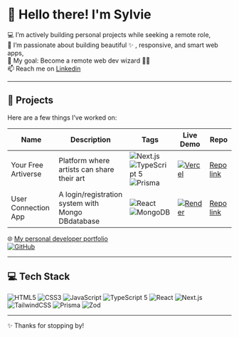 # 👋 Hello there! I'm Sylvie

💻 I’m actively building personal projects while seeking a remote role,  
💖 I’m passionate about building beautiful ✨ , responsive, and smart web apps,  
🎯 My goal: Become a remote web dev wizard 🧙‍♀️  
📫 Reach me on [Linkedin](https://www.linkedin.com/in/sylvie-castet)  

---

## 🚀 Projects

Here are a few things I’ve worked on:

| Name  | Description  | Tags | Live Demo  | Repo |
|-------|--------------|------|------------|------|
| Your Free Artiverse   | Platform where artists can share their art |  ![Next.js](https://img.shields.io/badge/-Next.js-000000?logo=next.js)    ![TypeScript 5](https://img.shields.io/badge/-TypeScript%205-3178C6?logo=typescript&logoColor=white)  ![Prisma](https://img.shields.io/badge/-Prisma-2D3748?logo=prisma&logoColor=white)  | [![Vercel](https://img.shields.io/badge/-Live%20on%20Vercel-000?logo=vercel&logoColor=white)](https://your-free-artiverse.vercel.app)   | [Repo link](https://github.com/Sylvie-C/your-free-artiverse)         |
| User Connection App   | A login/registration system with Mongo DBdatabase   | ![React](https://img.shields.io/badge/-React-61DAFB?logo=react&logoColor=black) ![MongoDB](https://img.shields.io/badge/-MongoDB-47A248?logo=mongodb&logoColor=white) | [![Render](https://img.shields.io/badge/-Live%20on%20Render-00979D?logo=render&logoColor=white)](https://user-connection-frontend.onrender.com/)  | [Repo link]( https://github.com/Sylvie-C/user_connection_MERN_project )  |

🌐 [My personal developer portfolio](https://sylvieswebcorner.fr)  
[![GitHub](https://img.shields.io/badge/-View%20on%20GitHub-181717?logo=github&logoColor=white)](https://github.com/Sylvie-C?tab=repositories)

---

## 💻 Tech Stack

![HTML5](https://img.shields.io/badge/-HTML5-E34F26?logo=html5&logoColor=white)
![CSS3](https://img.shields.io/badge/-CSS3-1572B6?logo=css3&logoColor=white)
![JavaScript](https://img.shields.io/badge/-JavaScript-F7DF1E?logo=javascript&logoColor=black)
![TypeScript 5](https://img.shields.io/badge/-TypeScript%205-3178C6?logo=typescript&logoColor=white)
![React](https://img.shields.io/badge/-React-61DAFB?logo=react&logoColor=black)
![Next.js](https://img.shields.io/badge/-Next.js-000000?logo=next.js)
![TailwindCSS](https://img.shields.io/badge/-TailwindCSS-38B2AC?logo=tailwind-css&logoColor=white)
![Prisma](https://img.shields.io/badge/-Prisma-2D3748?logo=prisma&logoColor=white)
![Zod](https://img.shields.io/badge/-Zod-6D28D9?logo=data&logoColor=white)

---

✨ Thanks for stopping by!

